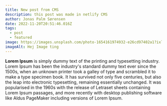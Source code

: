 ```yaml
---
title: New post from CMS
description: this post was made in netlify CMS
author: Jonas Palm Sørensen
date: 2022-11-20T20:51:46.016Z
tags:
  - post
  - featured
image: https://images.unsplash.com/photo-1654161974932-e26cd97402a1?ixlib=rb-4.0.3&ixid=MnwxMjA3fDB8MHxwaG90by1wYWdlfHx8fGVufDB8fHx8&auto=format&fit=crop&w=776&q=80
imageAlt: Hej Image ting
---
```

**Lorem Ipsum** is simply dummy text of the printing and typesetting industry. Lorem Ipsum has been the industry's standard dummy text ever since the 1500s, when an unknown printer took a galley of type and scrambled it to make a type specimen book. It has survived not only five centuries, but also the leap into electronic typesetting, remaining essentially unchanged. It was popularised in the 1960s with the release of Letraset sheets containing Lorem Ipsum passages, and more recently with desktop publishing software like Aldus PageMaker including versions of Lorem Ipsum.